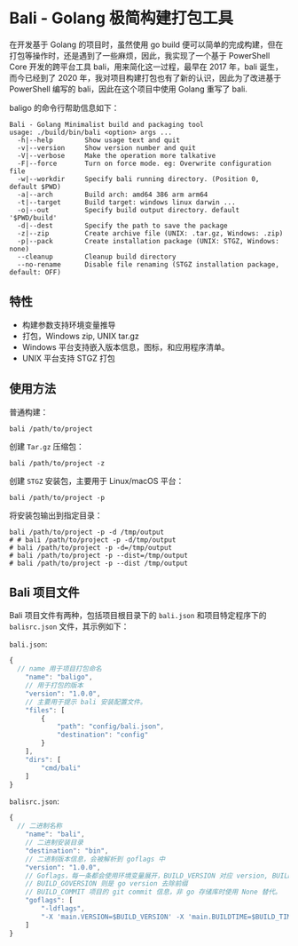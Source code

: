 # Bali - Golang 极简构建打包工具

在开发基于 Golang 的项目时，虽然使用 go build 便可以简单的完成构建，但在打包等操作时，还是遇到了一些麻烦，因此，我实现了一个基于 PowerShell Core 开发的跨平台工具 bali，用来简化这一过程，最早在 2017 年，bali 诞生，而今已经到了 2020 年，我对项目构建打包也有了新的认识，因此为了改进基于 PowerShell 编写的 bali，因此在这个项目中使用 Golang 重写了 bali.

baligo 的命令行帮助信息如下：

```shell
Bali - Golang Minimalist build and packaging tool
usage: ./build/bin/bali <option> args ...
  -h|--help        Show usage text and quit
  -v|--version     Show version number and quit
  -V|--verbose     Make the operation more talkative
  -F|--force       Turn on force mode. eg: Overwrite configuration file
  -w|--workdir     Specify bali running directory. (Position 0, default $PWD)
  -a|--arch        Build arch: amd64 386 arm arm64
  -t|--target      Build target: windows linux darwin ...
  -o|--out         Specify build output directory. default '$PWD/build'
  -d|--dest        Specify the path to save the package
  -z|--zip         Create archive file (UNIX: .tar.gz, Windows: .zip)
  -p|--pack        Create installation package (UNIX: STGZ, Windows: none)
  --cleanup        Cleanup build directory
  --no-rename      Disable file renaming (STGZ installation package, default: OFF)

```

## 特性

+   构建参数支持环境变量推导
+   打包，Windows zip, UNIX tar.gz
+   Windows 平台支持嵌入版本信息，图标，和应用程序清单。
+   UNIX 平台支持 STGZ 打包

## 使用方法

普通构建：

```shell
bali /path/to/project
```

创建 `Tar.gz` 压缩包：

```shell
bali /path/to/project -z
```

创建 `STGZ` 安装包，主要用于 Linux/macOS 平台：

```shell
bali /path/to/project -p
```

将安装包输出到指定目录：

```shell
bali /path/to/project -p -d /tmp/output
# # bali /path/to/project -p -d/tmp/output
# bali /path/to/project -p -d=/tmp/output
# bali /path/to/project -p --dist=/tmp/output
# bali /path/to/project -p --dist /tmp/output
```

## Bali 项目文件

Bali 项目文件有两种，包括项目根目录下的 `bali.json` 和项目特定程序下的 `balisrc.json` 文件，其示例如下：

`bali.json`:

```js
{
  // name 用于项目打包命名
    "name": "baligo",
    // 用于打包的版本
    "version": "1.0.0",
    // 主要用于提示 bali 安装配置文件。
    "files": [
        {
            "path": "config/bali.json",
            "destination": "config"
        }
    ],
    "dirs": [
        "cmd/bali"
    ]
}
```

`balisrc.json`:

```js
{
  // 二进制名称
    "name": "bali",
    // 二进制安装目录
    "destination": "bin",
    // 二进制版本信息，会被解析到 goflags 中
    "version": "1.0.0",
    // Goflags，每一条都会使用环境变量展开，BUILD_VERSION 对应 version, BUILD_TIME 则是本地时间的 RFC3339 格式
    // BUILD_GOVERSION 则是 go version 去除前缀
    // BUILD_COMMIT 项目的 git commit 信息，非 go 存储库时使用 None 替代。
    "goflags": [
        "-ldflags",
        "-X 'main.VERSION=$BUILD_VERSION' -X 'main.BUILDTIME=$BUILD_TIME' -X 'main.BUILDCOMMIT=$BUILD_COMMIT' -X 'main.GOVERSION=$BUILD_GOVERSION'"
    ]
}
```

